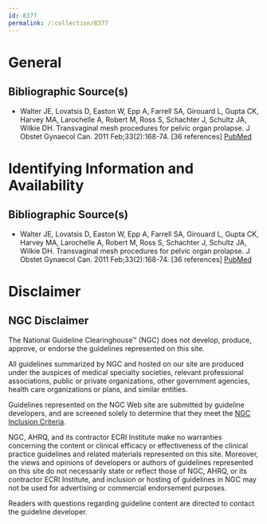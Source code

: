```yaml
---
id: 8377
permalink: /:collection/8377
---
```


# General

## Bibliographic Source(s)

- Walter JE, Lovatsis D, Easton W, Epp A, Farrell SA, Girouard L, Gupta CK, Harvey MA, Larochelle A, Robert M, Ross S, Schachter J, Schultz JA, Wilkie DH. Transvaginal mesh procedures for pelvic organ prolapse. J Obstet Gynaecol Can. 2011 Feb;33(2):168-74. [36 references] [ PubMed ](http://www.ncbi.nlm.nih.gov/entrez/query.fcgi?cmd=Retrieve&db=pubmed&dopt=Abstract&list_uids=21352637)

# Identifying Information and Availability

## Bibliographic Source(s)

- Walter JE, Lovatsis D, Easton W, Epp A, Farrell SA, Girouard L, Gupta CK, Harvey MA, Larochelle A, Robert M, Ross S, Schachter J, Schultz JA, Wilkie DH. Transvaginal mesh procedures for pelvic organ prolapse. J Obstet Gynaecol Can. 2011 Feb;33(2):168-74. [36 references] [ PubMed ](http://www.ncbi.nlm.nih.gov/entrez/query.fcgi?cmd=Retrieve&db=pubmed&dopt=Abstract&list_uids=21352637)

# Disclaimer

## NGC Disclaimer

The National Guideline Clearinghouse™ (NGC) does not develop, produce, approve, or endorse the guidelines represented on this site.

All guidelines summarized by NGC and hosted on our site are produced under the auspices of medical specialty societies, relevant professional associations, public or private organizations, other government agencies, health care organizations or plans, and similar entities.

Guidelines represented on the NGC Web site are submitted by guideline developers, and are screened solely to determine that they meet the [NGC Inclusion Criteria](/help-and-about/summaries/inclusion-criteria).

NGC, AHRQ, and its contractor ECRI Institute make no warranties concerning the content or clinical efficacy or effectiveness of the clinical practice guidelines and related materials represented on this site. Moreover, the views and opinions of developers or authors of guidelines represented on this site do not necessarily state or reflect those of NGC, AHRQ, or its contractor ECRI Institute, and inclusion or hosting of guidelines in NGC may not be used for advertising or commercial endorsement purposes.

Readers with questions regarding guideline content are directed to contact the guideline developer.

